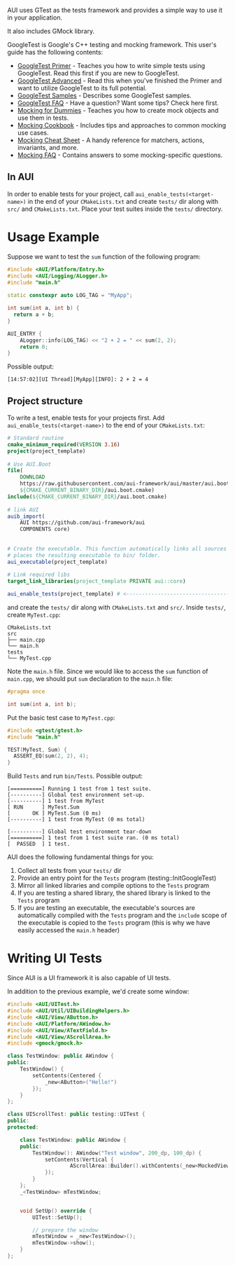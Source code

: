 AUI uses GTest as the tests framework and provides a simple way to use it in your application.

It also includes GMock library.

GoogleTest is Google's C++ testing and mocking framework. This user's guide has
the following contents:

*   [GoogleTest Primer](https://github.com/google/googletest/blob/main/docs/primer.md) - Teaches you how to write simple tests using
    GoogleTest. Read this first if you are new to GoogleTest.
*   [GoogleTest Advanced](https://github.com/google/googletest/blob/main/docs/advanced.md) - Read this when you've finished the
    Primer and want to utilize GoogleTest to its full potential.
*   [GoogleTest Samples](https://github.com/google/googletest/blob/main/docs/samples.md) - Describes some GoogleTest samples.
*   [GoogleTest FAQ](https://github.com/google/googletest/blob/main/docs/faq.md) - Have a question? Want some tips? Check here
    first.
*   [Mocking for Dummies](https://github.com/google/googletest/blob/main/docs/gmock_for_dummies.md) - Teaches you how to create mock
    objects and use them in tests.
*   [Mocking Cookbook](https://github.com/google/googletest/blob/main/docs/gmock_cook_book.md) - Includes tips and approaches to
    common mocking use cases.
*   [Mocking Cheat Sheet](https://github.com/google/googletest/blob/main/docs/gmock_cheat_sheet.md) - A handy reference for
    matchers, actions, invariants, and more.
*   [Mocking FAQ](https://github.com/google/googletest/blob/main/docs/gmock_faq.md) - Contains answers to some mocking-specific
    questions.


## In AUI

In order to enable tests for your project, call `aui_enable_tests(<target-name>)` in the end of your `CMakeLists.txt`
and create `tests/` dir along with `src/` and `CMakeLists.txt`. Place your test suites inside the `tests/` directory.

# Usage Example

Suppose we want to test the `sum` function of the following program:

```cpp
#include <AUI/Platform/Entry.h>
#include <AUI/Logging/ALogger.h>
#include "main.h"
 
static constexpr auto LOG_TAG = "MyApp";

int sum(int a, int b) {
  return a + b;
}

AUI_ENTRY {
    ALogger::info(LOG_TAG) << "2 + 2 = " << sum(2, 2);
    return 0;
}
```

Possible output:

```
[14:57:02][UI Thread][MyApp][INFO]: 2 + 2 = 4
```

## Project structure

To write a test, enable tests for your projects first. Add `aui_enable_tests(<target-name>)` to the end of your
`CMakeLists.txt`:

```cmake
# Standard routine
cmake_minimum_required(VERSION 3.16)
project(project_template)
 
# Use AUI.Boot
file(
    DOWNLOAD 
    https://raw.githubusercontent.com/aui-framework/aui/master/aui.boot.cmake 
    ${CMAKE_CURRENT_BINARY_DIR}/aui.boot.cmake)
include(${CMAKE_CURRENT_BINARY_DIR}/aui.boot.cmake)
 
# link AUI
auib_import(
    AUI https://github.com/aui-framework/aui 
    COMPONENTS core)
 
 
# Create the executable. This function automatically links all sources from the src/ folder, creates CMake target and
# places the resulting executable to bin/ folder.
aui_executable(project_template)
 
# Link required libs
target_link_libraries(project_template PRIVATE aui::core)

aui_enable_tests(project_template) # <----------------------------------------------
```

and create the `tests/` dir along with `CMakeLists.txt` and `src/`. Inside `tests/`, create `MyTest.cpp`:

```
CMakeLists.txt
src
├── main.cpp
└── main.h
tests
└── MyTest.cpp

```

Note the `main.h` file. Since we would like to access the `sum` function of `main.cpp`, we should put `sum`
declaration to the `main.h` file:

```cpp
#pragma once

int sum(int a, int b);
```

Put the basic test case to `MyTest.cpp`:

```cpp
#include <gtest/gtest.h>
#include "main.h"

TEST(MyTest, Sum) {
  ASSERT_EQ(sum(2, 2), 4);
}
```

Build `Tests` and run `bin/Tests`. Possible output:

```
[==========] Running 1 test from 1 test suite.
[----------] Global test environment set-up.
[----------] 1 test from MyTest
[ RUN      ] MyTest.Sum
[       OK ] MyTest.Sum (0 ms)
[----------] 1 test from MyTest (0 ms total)

[----------] Global test environment tear-down
[==========] 1 test from 1 test suite ran. (0 ms total)
[  PASSED  ] 1 test.
```

AUI does the following fundamental things for you:

1. Collect all tests from your `tests/` dir
2. Provide an entry point for the `Tests` program (testing::InitGoogleTest)
3. Mirror all linked libraries and compile options to the `Tests` program
4. If you are testing a shared library, the shared library is linked to the `Tests` program
5. If you are testing an executable, the executable's sources are automatically compiled with the `Tests` program and
   the `include` scope of the executable is copied to the `Tests` program (this is why we have easily accessed the
   `main.h` header)

# Writing UI Tests

Since AUI is a UI framework it is also capable of UI tests.

In addition to the previous example, we'd create some window:

```cpp
#include <AUI/UITest.h>
#include <AUI/Util/UIBuildingHelpers.h>
#include <AUI/View/AButton.h>
#include <AUI/Platform/AWindow.h>
#include <AUI/View/ATextField.h>
#include <AUI/View/AScrollArea.h>
#include <gmock/gmock.h>

class TestWindow: public AWindow {
public:
    TestWindow() {
        setContents(Centered {
            _new<AButton>("Hello!")
        });
    }
};

class UIScrollTest: public testing::UITest {
public:
protected:

    class TestWindow: public AWindow {
    public:
        TestWindow(): AWindow("Test window", 200_dp, 100_dp) {
            setContents(Vertical {
                    AScrollArea::Builder().withContents(_new<MockedViewContainer>()).withExpanding().build()
            });
        }
    };
    _<TestWindow> mTestWindow;


    void SetUp() override {
        UITest::SetUp();

        // prepare the window
        mTestWindow = _new<TestWindow>();
        mTestWindow->show();
    }
};
```